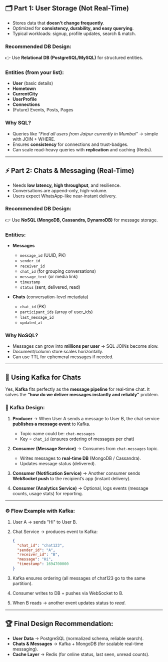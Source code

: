 ## 🗂️ Part 1: **User Storage (Not Real-Time)**

* Stores data that **doesn’t change frequently**.
* Optimized for **consistency, durability, and easy querying**.
* Typical workloads: signup, profile updates, search & match.

### Recommended DB Design:

👉 Use **Relational DB (PostgreSQL/MySQL)** for structured entities.

### Entities (from your list):

* **User** (basic details)
* **Hometown**
* **CurrentCity**
* **UserProfile**
* **Connections**
* (Future) Events, Posts, Pages

### Why SQL?

* Queries like *“Find all users from Jaipur currently in Mumbai”* → simple with JOIN + WHERE.
* Ensures **consistency** for connections and trust-badges.
* Can scale read-heavy queries with **replication** and caching (Redis).

---

## ⚡ Part 2: **Chats & Messaging (Real-Time)**

* Needs **low latency, high throughput**, and resilience.
* Conversations are append-only, high-volume.
* Users expect WhatsApp-like near-instant delivery.

### Recommended DB Design:

👉 Use **NoSQL (MongoDB, Cassandra, DynamoDB)** for message storage.

### Entities:

* **Messages**

  * `message_id` (UUID, PK)
  * `sender_id`
  * `receiver_id`
  * `chat_id` (for grouping conversations)
  * `message_text` (or media link)
  * `timestamp`
  * `status` (sent, delivered, read)

* **Chats** (conversation-level metadata)

  * `chat_id` (PK)
  * `participant_ids` (array of user\_ids)
  * `last_message_id`
  * `updated_at`

### Why NoSQL?

* Messages can grow into **millions per user** → SQL JOINs become slow.
* Document/column store scales horizontally.
* Can use TTL for ephemeral messages if needed.

---

## 🚀 Using **Kafka for Chats**

Yes, **Kafka** fits perfectly as the **message pipeline** for real-time chat.
It solves the **“how do we deliver messages instantly and reliably”** problem.

### 📌 Kafka Design:

1. **Producer** → When User A sends a message to User B, the chat service **publishes a message event** to Kafka.

   * Topic name could be: `chat-messages`
   * Key = `chat_id` (ensures ordering of messages per chat)

2. **Consumer (Message Service)** → Consumes from `chat-messages` topic.

   * Writes messages to **real-time DB** (MongoDB / Cassandra).
   * Updates message status (delivered).

3. **Consumer (Notification Service)** → Another consumer sends **WebSocket push** to the recipient’s app (instant delivery).

4. **Consumer (Analytics Service)** → Optional, logs events (message counts, usage stats) for reporting.

---

### ⚙️ Flow Example with Kafka:

1. User A → sends "Hi" to User B.
2. Chat Service → produces event to Kafka:

   ```json
   {
     "chat_id": "chat123",
     "sender_id": "A",
     "receiver_id": "B",
     "message": "Hi",
     "timestamp": 1694700000
   }
   ```
3. Kafka ensures ordering (all messages of chat123 go to the same partition).
4. Consumer writes to DB + pushes via WebSocket to B.
5. When B reads → another event updates status to *read*.

---

## 🏆 Final Design Recommendation:

* **User Data** → PostgreSQL (normalized schema, reliable search).
* **Chats & Messages** → Kafka + MongoDB (for scalable real-time messaging).
* **Cache Layer** → Redis (for online status, last seen, unread counts).
